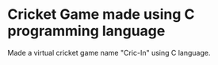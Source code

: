 # Cricket Game made using C programming language
Made a virtual cricket game name "Cric-In" using C language.
